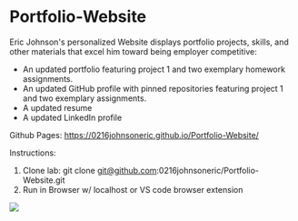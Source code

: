 # Portfolio-Website
Eric Johnson's personalized Website displays portfolio projects, skills, and other materials that excel him toward being employer competitive:
* An updated portfolio featuring project 1 and two exemplary homework assignments.
* An updated GitHub profile with pinned repositories featuring project 1 and two exemplary assignments.
* A updated resume
* A updated LinkedIn profile

Github Pages: https://0216johnsoneric.github.io/Portfolio-Website/


Instructions:
1) Clone lab: git clone git@github.com:0216johnsoneric/Portfolio-Website.git
2) Run in Browser w/ localhost or VS code browser extension

<img src="assets/images/Screen Shot 2020-09-29 at 8.21.04 PM.png"> </img>












